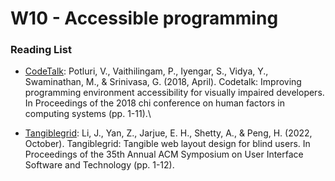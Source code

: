 # W10 - Accessible programming

### Reading List

* [CodeTalk](https://microsoft.github.io/CodeTalk/): Potluri, V., Vaithilingam, P., Iyengar, S., Vidya, Y., Swaminathan, M., & Srinivasa, G. (2018, April). Codetalk: Improving programming environment accessibility for visually impaired developers. In Proceedings of the 2018 chi conference on human factors in computing systems (pp. 1-11).\

* [Tangiblegrid](https://dl.acm.org/doi/abs/10.1145/3526113.3545627): Li, J., Yan, Z., Jarjue, E. H., Shetty, A., & Peng, H. (2022, October). Tangiblegrid: Tangible web layout design for blind users. In Proceedings of the 35th Annual ACM Symposium on User Interface Software and Technology (pp. 1-12).
